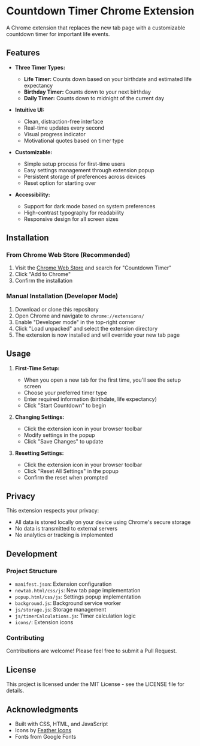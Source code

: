 # Countdown Timer Chrome Extension

A Chrome extension that replaces the new tab page with a customizable countdown timer for important life events.

## Features

- **Three Timer Types:**
  - **Life Timer:** Counts down based on your birthdate and estimated life expectancy
  - **Birthday Timer:** Counts down to your next birthday
  - **Daily Timer:** Counts down to midnight of the current day

- **Intuitive UI:**
  - Clean, distraction-free interface
  - Real-time updates every second
  - Visual progress indicator
  - Motivational quotes based on timer type

- **Customizable:**
  - Simple setup process for first-time users
  - Easy settings management through extension popup
  - Persistent storage of preferences across devices
  - Reset option for starting over

- **Accessibility:**
  - Support for dark mode based on system preferences
  - High-contrast typography for readability
  - Responsive design for all screen sizes

## Installation

### From Chrome Web Store (Recommended)

1. Visit the [Chrome Web Store](https://chrome.google.com/webstore/) and search for "Countdown Timer"
2. Click "Add to Chrome"
3. Confirm the installation

### Manual Installation (Developer Mode)

1. Download or clone this repository
2. Open Chrome and navigate to `chrome://extensions/`
3. Enable "Developer mode" in the top-right corner
4. Click "Load unpacked" and select the extension directory
5. The extension is now installed and will override your new tab page

## Usage

1. **First-Time Setup:**
   - When you open a new tab for the first time, you'll see the setup screen
   - Choose your preferred timer type
   - Enter required information (birthdate, life expectancy)
   - Click "Start Countdown" to begin

2. **Changing Settings:**
   - Click the extension icon in your browser toolbar
   - Modify settings in the popup
   - Click "Save Changes" to update

3. **Resetting Settings:**
   - Click the extension icon in your browser toolbar
   - Click "Reset All Settings" in the popup
   - Confirm the reset when prompted

## Privacy

This extension respects your privacy:
- All data is stored locally on your device using Chrome's secure storage
- No data is transmitted to external servers
- No analytics or tracking is implemented

## Development

### Project Structure

- `manifest.json`: Extension configuration
- `newtab.html/css/js`: New tab page implementation
- `popup.html/css/js`: Settings popup implementation
- `background.js`: Background service worker
- `js/storage.js`: Storage management
- `js/timerCalculations.js`: Timer calculation logic
- `icons/`: Extension icons

### Contributing

Contributions are welcome! Please feel free to submit a Pull Request.

## License

This project is licensed under the MIT License - see the LICENSE file for details.

## Acknowledgments

- Built with CSS, HTML, and JavaScript
- Icons by [Feather Icons](https://feathericons.com/)
- Fonts from Google Fonts 